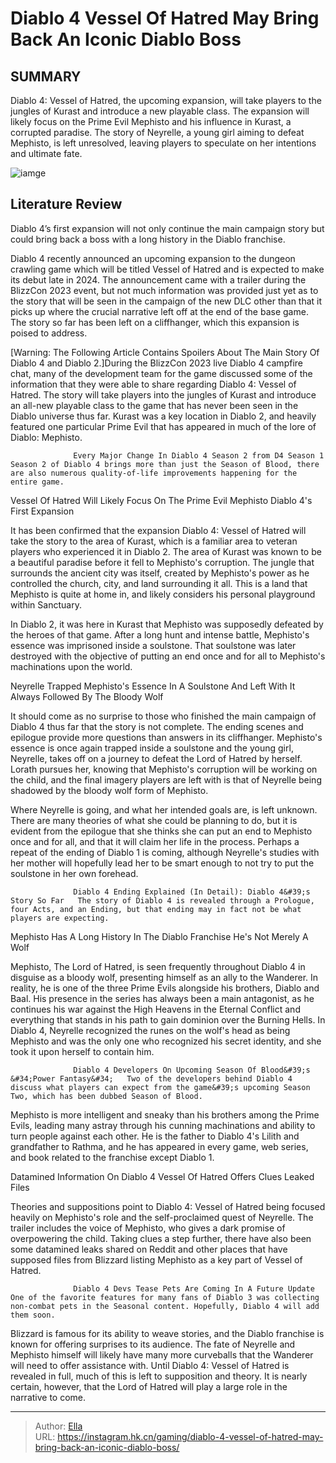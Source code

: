 # Diablo 4 Vessel Of Hatred May Bring Back An Iconic Diablo Boss


## SUMMARY 



  Diablo 4: Vessel of Hatred, the upcoming expansion, will take players to the jungles of Kurast and introduce a new playable class.   The expansion will likely focus on the Prime Evil Mephisto and his influence in Kurast, a corrupted paradise.   The story of Neyrelle, a young girl aiming to defeat Mephisto, is left unresolved, leaving players to speculate on her intentions and ultimate fate.  

![iamge](https://static1.srcdn.com/wordpress/wp-content/uploads/2023/11/mephisto-as-a-wolf-and-demon-in-diablo-4.jpg)

## Literature Review

Diablo 4’s first expansion will not only continue the main campaign story but could bring back a boss with a long history in the Diablo franchise.




Diablo 4 recently announced an upcoming expansion to the dungeon crawling game which will be titled Vessel of Hatred and is expected to make its debut late in 2024. The announcement came with a trailer during the BlizzCon 2023 event, but not much information was provided just yet as to the story that will be seen in the campaign of the new DLC other than that it picks up where the crucial narrative left off at the end of the base game. The story so far has been left on a cliffhanger, which this expansion is poised to address.




[Warning: The Following Article Contains Spoilers About The Main Story Of Diablo 4 and Diablo 2.]During the BlizzCon 2023 live Diablo 4 campfire chat, many of the development team for the game discussed some of the information that they were able to share regarding Diablo 4: Vessel of Hatred. The story will take players into the jungles of Kurast and introduce an all-new playable class to the game that has never been seen in the Diablo universe thus far. Kurast was a key location in Diablo 2, and heavily featured one particular Prime Evil that has appeared in much of the lore of Diablo: Mephisto.

                  Every Major Change In Diablo 4 Season 2 from D4 Season 1   Season 2 of Diablo 4 brings more than just the Season of Blood, there are also numerous quality-of-life improvements happening for the entire game.   


 Vessel Of Hatred Will Likely Focus On The Prime Evil Mephisto 
Diablo 4&#39;s First Expansion
          




It has been confirmed that the expansion Diablo 4: Vessel of Hatred will take the story to the area of Kurast, which is a familiar area to veteran players who experienced it in Diablo 2. The area of Kurast was known to be a beautiful paradise before it fell to Mephisto&#39;s corruption. The jungle that surrounds the ancient city was itself, created by Mephisto&#39;s power as he controlled the church, city, and land surrounding it all. This is a land that Mephisto is quite at home in, and likely considers his personal playground within Sanctuary.


 

In Diablo 2, it was here in Kurast that Mephisto was supposedly defeated by the heroes of that game. After a long hunt and intense battle, Mephisto&#39;s essence was imprisoned inside a soulstone. That soulstone was later destroyed with the objective of putting an end once and for all to Mephisto&#39;s machinations upon the world.






 Neyrelle Trapped Mephisto&#39;s Essence In A Soulstone And Left With It 
Always Followed By The Bloody Wolf
          

It should come as no surprise to those who finished the main campaign of Diablo 4 thus far that the story is not complete. The ending scenes and epilogue provide more questions than answers in its cliffhanger. Mephisto&#39;s essence is once again trapped inside a soulstone and the young girl, Neyrelle, takes off on a journey to defeat the Lord of Hatred by herself. Lorath pursues her, knowing that Mephisto&#39;s corruption will be working on the child, and the final imagery players are left with is that of Neyrelle being shadowed by the bloody wolf form of Mephisto.

Where Neyrelle is going, and what her intended goals are, is left unknown. There are many theories of what she could be planning to do, but it is evident from the epilogue that she thinks she can put an end to Mephisto once and for all, and that it will claim her life in the process. Perhaps a repeat of the ending of Diablo 1 is coming, although Neyrelle&#39;s studies with her mother will hopefully lead her to be smart enough to not try to put the soulstone in her own forehead.




                  Diablo 4 Ending Explained (In Detail): Diablo 4&#39;s Story So Far   The story of Diablo 4 is revealed through a Prologue, four Acts, and an Ending, but that ending may in fact not be what players are expecting.   



 Mephisto Has A Long History In The Diablo Franchise 
He&#39;s Not Merely A Wolf
         

Mephisto, The Lord of Hatred, is seen frequently throughout Diablo 4 in disguise as a bloody wolf, presenting himself as an ally to the Wanderer. In reality, he is one of the three Prime Evils alongside his brothers, Diablo and Baal. His presence in the series has always been a main antagonist, as he continues his war against the High Heavens in the Eternal Conflict and everything that stands in his path to gain dominion over the Burning Hells. In Diablo 4, Neyrelle recognized the runes on the wolf&#39;s head as being Mephisto and was the only one who recognized his secret identity, and she took it upon herself to contain him.




                  Diablo 4 Developers On Upcoming Season Of Blood&#39;s &#34;Power Fantasy&#34;   Two of the developers behind Diablo 4 discuss what players can expect from the game&#39;s upcoming Season Two, which has been dubbed Season of Blood.   

Mephisto is more intelligent and sneaky than his brothers among the Prime Evils, leading many astray through his cunning machinations and ability to turn people against each other. He is the father to Diablo 4&#39;s Lilith and grandfather to Rathma, and he has appeared in every game, web series, and book related to the franchise except Diablo 1.



 Datamined Information On Diablo 4 Vessel Of Hatred Offers Clues 
Leaked Files
          

Theories and suppositions point to Diablo 4: Vessel of Hatred being focused heavily on Mephisto&#39;s role and the self-proclaimed quest of Neyrelle. The trailer includes the voice of Mephisto, who gives a dark promise of overpowering the child. Taking clues a step further, there have also been some datamined leaks shared on Reddit and other places that have supposed files from Blizzard listing Mephisto as a key part of Vessel of Hatred.




                  Diablo 4 Devs Tease Pets Are Coming In A Future Update   One of the favorite features for many fans of Diablo 3 was collecting non-combat pets in the Seasonal content. Hopefully, Diablo 4 will add them soon.   

Blizzard is famous for its ability to weave stories, and the Diablo franchise is known for offering surprises to its audience. The fate of Neyrelle and Mephisto himself will likely have many more curveballs that the Wanderer will need to offer assistance with. Until Diablo 4: Vessel of Hatred is revealed in full, much of this is left to supposition and theory. It is nearly certain, however, that the Lord of Hatred will play a large role in the narrative to come.



---

> Author: [Ella](https://instagram.hk.cn/)  
> URL: https://instagram.hk.cn/gaming/diablo-4-vessel-of-hatred-may-bring-back-an-iconic-diablo-boss/  

